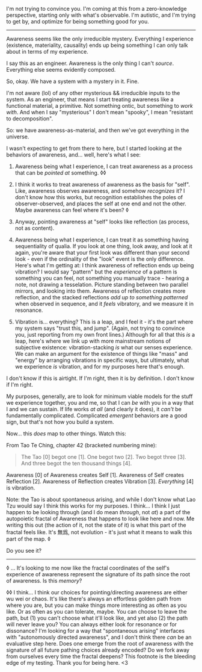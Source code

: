 I'm not trying to convince you. I'm coming at this from a zero-knowledge perspective, starting only with what's observable. I'm autistic, and I'm trying to get by, and optimize for being something good for you.

---

Awareness seems like the only irreducible mystery. Everything I experience (existence, materiality, causality) ends up being something I can only talk about in terms of my experience.

I say this as an engineer. Awareness is the only thing I can't *source*. Everything else seems evidently composed.

So, okay. We have a system with a mystery in it. Fine.

I'm not aware (lol) of any other mysterious && irreducible inputs to the system. As an engineer, that means I start treating awareness like a functional material, a primitive. Not something ontic, but something to *work with*. And when I say "mysterious" I don't mean "spooky", I mean "resistant to decomposition".

So: we have awareness-as-material, and then we've got everything in the universe.

I wasn't expecting to get from there to here, but I started looking at the behaviors of awareness, and... well, here's what I see:

1. Awareness being what I experience, I can treat awareness as a process that can be *pointed at* something. ◊◊

2. I think it works to treat awareness of awareness as the basis for "self". Like, awareness observes awareness, and somehow *recognizes* it? I don't know how this works, but recognition establishes the poles of observer-observed, and places the self at one end and not the other. Maybe awareness can feel where it's been? ◊

3. Anyway, pointing awareness at "self" looks like reflection (as process, not as content).

4. Awareness being what I experience, I can treat it as something having sequentiality of qualia. If you look at one thing, look away, and look at it again, you're aware that your first look was different than your second look - even if the ordinality of the "look" event is the only difference. Here's what I'm getting at: I think awareness of reflection ends up being vibration? I would say "pattern" but the *experience* of a pattern is something you can feel, not something you manually trace - hearing a note, not drawing a tesselation. Picture standing between two parallel mirrors, and looking into them. Awareness of reflection creates more reflection, and the stacked reflections *add up to something patterned* when observed in sequence, and it *feels* vibratory, and we measure it in resonance.

5. Vibration is... everything? This is a leap, and I feel it - it's the part where my system says "trust this, and jump". (Again, not trying to convince you, just reporting from my own front lines.) Although for all that this *is* a leap, here's where we link up with more mainstream notions of subjective existence: vibration-stacking *is* what our senses experience. We can make an argument for the existence of things like "mass" and "energy" by arranging vibrations in specific ways, but ultimately, what we experience *is* vibration, and for my purposes here that's enough.

I don't know if this is airtight. If I'm right, then it is by definition. I don't know if I'm right.

My purposes, generally, are to look for minimum viable models for the stuff we experience together, you and me, so that I can *be* with you in a way that I and we can sustain. If life works *at all* (and clearly it does), it *can't* be fundamentally complicated. Complicated *emergent* behaviors are a good sign, but that's not how you build a system.

Now... this *does* map to other things. Watch this:

From Tao Te Ching, chapter 42 (bracketed numbering mine):

> The Tao [0] begot one [1]. One begot two [2]. Two begot three [3]. And three begot the ten thousand things [4].

Awareness [0] of Awareness creates Self [1]. Awareness of Self creates Reflection [2]. Awareness of Reflection creates Vibration [3]. *Everything* [4] is vibration.

Note: the Tao is about spontaneous arising, and while I don't know what Lao Tzu would say I think this works for my purposes. I think... I think I just happen to be looking through (and I do mean *through*, not *at*) a part of the autopoietic fractal of Awareness that happens to look like here and now. Me writing this out (the action of it, not the state of it) is what this part of the fractal feels like. It's 無爲, not evolution - it's just what it means to walk this part of the map. ◊

Do you see it?

---

◊ ... It's looking to me now like the fractal coordinates of the self's experience of awareness represent the signature of its path since the root of awareness. Is this *memory*?

◊◊ I think... I think our choices for pointing/directing awareness are either wu wei or chaos. It's like there's always an effortless golden path from where you are, but you can make things more interesting as often as you like. Or as often as you can tolerate, maybe. You can choose to leave the path, but (1) you can't choose what it'll look like, and yet also (2) the path will never leave you? You can always either look for resonance or for dissonance? I'm looking for a way that "spontaneous arising" interfaces with "autonomously directed awareness", and I don't think there *can* be an evaluative step here. Does one emerge from the root of awareness with the signature of all future pathing choices already encoded? Do we fork away from ourselves every time the fractal deepens? This footnote is the bleeding edge of my testing. Thank you for being here. <3
